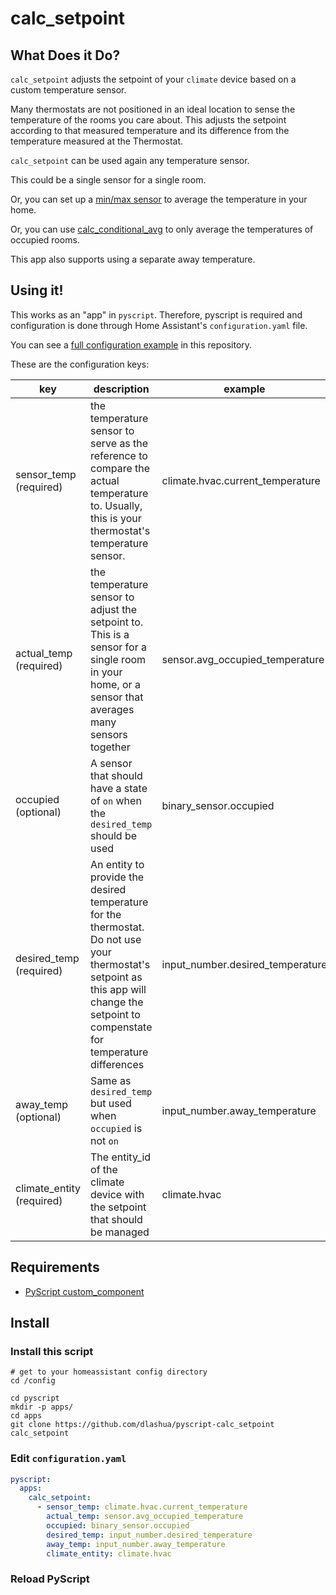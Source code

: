 # calc_setpoint

## What Does it Do?

`calc_setpoint` adjusts the setpoint of your `climate` device based on a custom temperature sensor.

Many thermostats are not positioned in an ideal location to sense the temperature of the rooms you care about. This adjusts the setpoint according to that measured temperature and its difference from the temperature measured at the Thermostat.

`calc_setpoint` can be used again any temperature sensor. 

This could be a single sensor for a single room.

Or, you can set up a [min/max sensor](https://www.home-assistant.io/integrations/min_max/) to average the temperature in your home.

Or, you can use [calc_conditional_avg](https://github.com/dlashua/pyscript-calc_conditional_avg) to only average the temperatures of occupied rooms.

This app also supports using a separate away temperature.

## Using it!

This works as an "app" in `pyscript`. Therefore, pyscript is required and configuration is done through Home Assistant's `configuration.yaml` file.

You can see a [full configuration example](config.sample.yaml) in this repository.

These are the configuration keys:

key | description | example | default
--- | --- | --- | ---
sensor_temp (required) | the temperature sensor to serve as the reference to compare the actual temperature to. Usually, this is your thermostat's temperature sensor. | climate.hvac.current_temperature | No Default
actual_temp (required) | the temperature sensor to adjust the setpoint to. This is a sensor for a single room in your home, or a sensor that averages many sensors together | sensor.avg_occupied_temperature | No Default
occupied (optional) | A sensor that should have a state of `on` when the `desired_temp` should be used | binary_sensor.occupied | No Default
desired_temp (required) | An entity to provide the desired temperature for the thermostat. Do not use your thermostat's setpoint as this app will change the setpoint to compenstate for temperature differences | input_number.desired_temperature | No Default
away_temp (optional) | Same as `desired_temp` but used when `occupied` is not `on` | input_number.away_temperature | No Default
climate_entity (required) | The entity_id of the climate device with the setpoint that should be managed | climate.hvac | No Default



## Requirements

* [PyScript custom_component](https://github.com/custom-components/pyscript)

## Install

### Install this script
```
# get to your homeassistant config directory
cd /config

cd pyscript
mkdir -p apps/
cd apps
git clone https://github.com/dlashua/pyscript-calc_setpoint calc_setpoint
```

### Edit `configuration.yaml`

```yaml
pyscript:
  apps:
    calc_setpoint:
      - sensor_temp: climate.hvac.current_temperature
        actual_temp: sensor.avg_occupied_temperature
        occupied: binary_sensor.occupied
        desired_temp: input_number.desired_temperature
        away_temp: input_number.away_temperature
        climate_entity: climate.hvac
```

### Reload PyScript
